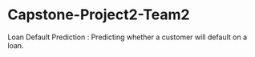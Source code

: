 # Capstone-Project2-Team2
 Loan Default Prediction : Predicting whether a customer will default on a loan.
